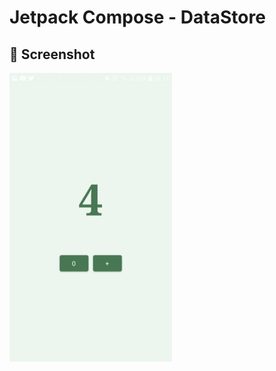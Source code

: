 # Jetpack Compose - DataStore

## :camera_flash: Screenshot
<img src="/images/Screenshot_20220413-001135_Dhikr.jpg" width="260">
